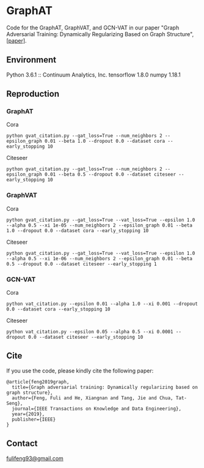 # GraphAT

Code for the GraphAT, GraphVAT, and GCN-VAT in our paper "Graph Adversarial Training: Dynamically Regularizing Based on Graph Structure", [\[paper\]](https://arxiv.org/abs/1902.08226).

## Environment

Python 3.6.1 :: Continuum Analytics, Inc.
tensorflow                         1.8.0
numpy                              1.18.1

## Reproduction


### GraphAT

Cora
```
python gvat_citation.py --gat_loss=True --num_neighbors 2 --epsilon_graph 0.01 --beta 1.0 --dropout 0.0 --dataset cora --early_stopping 10
```

Citeseer
```
python gvat_citation.py --gat_loss=True --num_neighbors 2 --epsilon_graph 0.01 --beta 0.5 --dropout 0.0 --dataset citeseer --early_stopping 10
```

### GraphVAT

Cora
```
python gvat_citation.py --gat_loss=True --vat_loss=True --epsilon 1.0 --alpha 0.5 --xi 1e-05 --num_neighbors 2 --epsilon_graph 0.01 --beta 1.0 --dropout 0.0 --dataset cora --early_stopping 10
```

Citeseer
```
python gvat_citation.py --gat_loss=True --vat_loss=True --epsilon 1.0 --alpha 0.5 --xi 1e-06 --num_neighbors 2 --epsilon_graph 0.01 --beta 0.5 --dropout 0.0 --dataset citeseer --early_stopping 1
```

### GCN-VAT

Cora
```
python vat_citation.py --epsilon 0.01 --alpha 1.0 --xi 0.001 --dropout 0.0 --dataset cora --early_stopping 10
```

Citeseer
```
python vat_citation.py --epsilon 0.05 --alpha 0.5 --xi 0.0001 --dropout 0.0 --dataset citeseer --early_stopping 10
```

## Cite

If you use the code, please kindly cite the following paper:
```
@article{feng2019graph,
  title={Graph adversarial training: Dynamically regularizing based on graph structure},
  author={Feng, Fuli and He, Xiangnan and Tang, Jie and Chua, Tat-Seng},
  journal={IEEE Transactions on Knowledge and Data Engineering},
  year={2019},
  publisher={IEEE}
}
```

## Contact

fulifeng93@gmail.com
